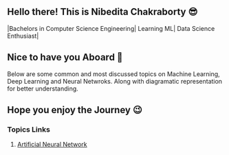 ## Hello there! This is Nibedita Chakraborty 😎
|Bachelors in Computer Science Engineering| Learning ML| Data Science Enthusiast|

## Nice to have you Aboard 🙌
Below are some common and most discussed topics on Machine Learning, Deep Learning and Neural Netwroks. 
Along with diagramatic representation for better understanding.
## Hope you enjoy the Journey 😉

### Topics Links
1. [Artificial Neural Network](./Artificial_Neural_Network.md)
